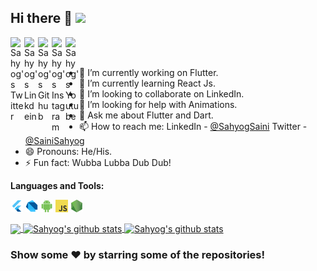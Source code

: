 ## Hi there 👋  ![](https://komarev.com/ghpvc/?username=thephenomenal10)


<a href="https://twitter.com/SainiSahyog">
  <img align="left" alt="Sahyog's Twitter" width="22px" src="https://cdn.jsdelivr.net/npm/simple-icons@v3/icons/twitter.svg" />
</a>
<a href="https://www.linkedin.com/in/sahyog-saini-4b511617b/">
  <img align="left" alt="Sahyog's Linkdein" width="22px" src="https://cdn.jsdelivr.net/npm/simple-icons@v3/icons/linkedin.svg" />
</a>
<a href="https://github.com/thephenomenal10">
  <img align="left" alt="Sahyog's Github" width="22px" src="https://cdn.jsdelivr.net/npm/simple-icons@v3/icons/github.svg" />
</a>
<a href="https://www.instagram.com/the_phenomenal.__/">
  <img align="left" alt="Sahyog's Instagram" width="22px" src="https://cdn.jsdelivr.net/npm/simple-icons@v3/icons/instagram.svg" />
</a>
<a href="https://www.youtube.com/channel/UC-7FC_njP5pzjnQZah6YmfQ?view_as=subscriber">
  <img align="left" alt="Sahyog's Youtube" width="22px" src="https://cdn.jsdelivr.net/npm/simple-icons@v3/icons/youtube.svg" />
</a>

<br/>
<br/>


- 🔭 I’m currently working on Flutter.
- 🌱 I’m currently learning React Js.
- 👯 I’m looking to collaborate on LinkedIn.
- 🤔 I’m looking for help with Animations.
- 💬 Ask me about Flutter and Dart. 
- 📫 How to reach me:  LinkedIn - [@SahyogSaini](https://www.linkedin.com/in/sahyog-saini-4b511617b/)   Twitter - [@SainiSahyog](https://twitter.com/SainiSahyog) 
- 😄 Pronouns: He/His.
- ⚡ Fun fact: Wubba Lubba Dub Dub!

**Languages and Tools:**  

<code><img height="20" src="https://raw.githubusercontent.com/github/explore/80688e429a7d4ef2fca1e82350fe8e3517d3494d/topics/flutter/flutter.png"></code>
<code><img height="20" src="https://raw.githubusercontent.com/github/explore/80688e429a7d4ef2fca1e82350fe8e3517d3494d/topics/dart/dart.png"></code>
<code><img height="20" src="https://raw.githubusercontent.com/github/explore/80688e429a7d4ef2fca1e82350fe8e3517d3494d/topics/android/android.png"></code>
<code><img height="20" src="https://raw.githubusercontent.com/github/explore/80688e429a7d4ef2fca1e82350fe8e3517d3494d/topics/javascript/javascript.png"></code>
<code><img height="20" src="https://raw.githubusercontent.com/github/explore/80688e429a7d4ef2fca1e82350fe8e3517d3494d/topics/nodejs/nodejs.png"></code> 

<a href="https://github.com/thephenomenal10">
  <img align="center" src="https://github-readme-stats.vercel.app/api/top-langs/?username=thephenomenal10&theme=dark&hide_langs_below=1" />
</a>
<a href="https://github.com/thephenomenal10">
 <img align="center" src="https://github-readme-stats.vercel.app/api?username=thephenomenal10&show_icons=true&theme=dracula&line_height=27" alt="Sahyog's github stats"/>
</a>

<a href="https://github.com/thephenomenal10">
 <img align="center" src="https://github-readme-stats.vercel.app/api/wakatime?username=thephenomenal&theme=dark&v=2&layout=compact" alt="Sahyog's github stats"/>
</a>

### Show some ❤️ by starring some of the repositories!

</div>
